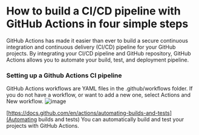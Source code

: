 # How to build a CI/CD pipeline with GitHub Actions in four simple steps

GitHub Actions has made it easier than ever to build a secure continuous integration and continuous delivery (CI/CD) pipeline for your GitHub projects. By integrating your CI/CD pipeline and GitHub repository, GitHub Actions allows you to automate your build, test, and deployment pipeline.


### Setting up a Github Actions CI pipeline

GitHub Actions workflows are YAML files in the .github/workflows folder. If you do not have a workflow, or want to add a new one, select Actions and New workflow.
![image](https://user-images.githubusercontent.com/71556060/218312062-cef4b435-2e6f-4009-a628-dff11c3b6f42.png)

[https://docs.github.com/en/actions/automating-builds-and-tests](Automating builds and tests) You can automatically build and test your projects with GitHub Actions. 


